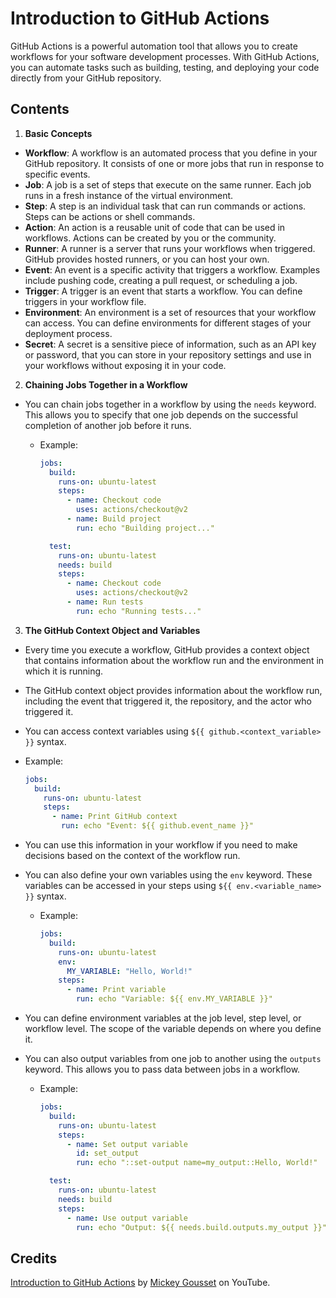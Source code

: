 # Introduction to GitHub Actions

GitHub Actions is a powerful automation tool that allows you to create workflows for your software development processes. With GitHub Actions, you can automate tasks such as building, testing, and deploying your code directly from your GitHub repository.

## Contents

1. **Basic Concepts**

- **Workflow**: A workflow is an automated process that you define in your GitHub repository. It consists of one or more jobs that run in response to specific events.
- **Job**: A job is a set of steps that execute on the same runner. Each job runs in a fresh instance of the virtual environment.
- **Step**: A step is an individual task that can run commands or actions. Steps can be actions or shell commands.
- **Action**: An action is a reusable unit of code that can be used in workflows. Actions can be created by you or the community.
- **Runner**: A runner is a server that runs your workflows when triggered. GitHub provides hosted runners, or you can host your own.
- **Event**: An event is a specific activity that triggers a workflow. Examples include pushing code, creating a pull request, or scheduling a job.
- **Trigger**: A trigger is an event that starts a workflow. You can define triggers in your workflow file.
- **Environment**: An environment is a set of resources that your workflow can access. You can define environments for different stages of your deployment process.
- **Secret**: A secret is a sensitive piece of information, such as an API key or password, that you can store in your repository settings and use in your workflows without exposing it in your code.

2. **Chaining Jobs Together in a Workflow**

- You can chain jobs together in a workflow by using the `needs` keyword. This allows you to specify that one job depends on the successful completion of another job before it runs.

  - Example:

    ```yaml
    jobs:
      build:
        runs-on: ubuntu-latest
        steps:
          - name: Checkout code
            uses: actions/checkout@v2
          - name: Build project
            run: echo "Building project..."

      test:
        runs-on: ubuntu-latest
        needs: build
        steps:
          - name: Checkout code
            uses: actions/checkout@v2
          - name: Run tests
            run: echo "Running tests..."
    ```

3. **The GitHub Context Object and Variables**

- Every time you execute a workflow, GitHub provides a context object that contains information about the workflow run and the environment in which it is running.
- The GitHub context object provides information about the workflow run, including the event that triggered it, the repository, and the actor who triggered it.
- You can access context variables using `${{ github.<context_variable> }}` syntax.
- Example:

  ```yaml
  jobs:
    build:
      runs-on: ubuntu-latest
      steps:
        - name: Print GitHub context
          run: echo "Event: ${{ github.event_name }}"
  ```

- You can use this information in your workflow if you need to make decisions based on the context of the workflow run.
- You can also define your own variables using the `env` keyword. These variables can be accessed in your steps using `${{ env.<variable_name> }}` syntax.

  - Example:

    ```yaml
    jobs:
      build:
        runs-on: ubuntu-latest
        env:
          MY_VARIABLE: "Hello, World!"
        steps:
          - name: Print variable
            run: echo "Variable: ${{ env.MY_VARIABLE }}"
    ```

- You can define environment variables at the job level, step level, or workflow level. The scope of the variable depends on where you define it.
- You can also output variables from one job to another using the `outputs` keyword. This allows you to pass data between jobs in a workflow.

  - Example:

    ```yaml
    jobs:
      build:
        runs-on: ubuntu-latest
        steps:
          - name: Set output variable
            id: set_output
            run: echo "::set-output name=my_output::Hello, World!"

      test:
        runs-on: ubuntu-latest
        needs: build
        steps:
          - name: Use output variable
            run: echo "Output: ${{ needs.build.outputs.my_output }}"
    ```

## Credits

[Introduction to GitHub Actions](https://youtube.com/playlist?list=PLiO7XHcmTsleVSRaY7doSfZryYWMkMOxB&si=wqMOf9krw8grDRjt) by [Mickey Gousset](https://www.youtube.com/@MickeyGousset) on YouTube.
